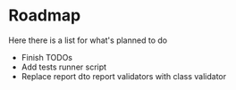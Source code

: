 # Roadmap

Here there is a list for what's planned to do
- Finish TODOs
- Add tests runner script
- Replace report dto report validators with class validator